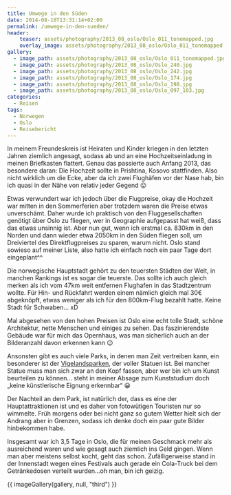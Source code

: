 ```yaml
---
title: Umwege in den Süden
date: 2014-08-10T13:31:14+02:00
permalink: /umwege-in-den-sueden/
header:
    teaser: assets/photography/2013_08_oslo/Oslo_011_tonemapped.jpg
    overlay_image: assets/photography/2013_08_oslo/Oslo_011_tonemapped.jpg
gallery:
  - image_path: assets/photography/2013_08_oslo/Oslo_011_tonemapped.jpg
  - image_path: assets/photography/2013_08_oslo/Oslo_240.jpg
  - image_path: assets/photography/2013_08_oslo/Oslo_242.jpg
  - image_path: assets/photography/2013_08_oslo/Oslo_174.jpg
  - image_path: assets/photography/2013_08_oslo/Oslo_198.jpg
  - image_path: assets/photography/2013_08_oslo/Oslo_097_103.jpg
categories:
  - Reisen
tags:
  - Norwegen
  - Oslo
  - Reisebericht
---
```


In meinem Freundeskreis ist Heiraten und Kinder kriegen in den letzten Jahren ziemlich angesagt, 
sodass ab und an eine Hochzeitseinladung in meinen Briefkasten flattert. Genau das passierte auch Anfang 2013, das besondere daran: 
Die Hochzeit sollte in Prishtina, Kosovo stattfinden. Also nicht wirklich um die Ecke, aber da ich zwei Flughäfen vor der Nase hab, 
bin ich quasi in der Nähe von relativ jeder Gegend 😛

Etwas verwundert war ich jedoch über die Flugpreise, okay die Hochzeit war mitten in den Sommerferien aber trotzdem waren die Preise etwas unverschämt. 
Daher wurde ich praktisch von den Fluggesellschaften genötigt über Oslo zu fliegen, wer in Geographie aufgepasst hat weiß, dass das etwas unsinnig ist. 
Aber nun gut, wenn ich erstmal ca. 830km in den Norden und dann wieder etwa 2050km in den Süden fliegen soll, um Dreiviertel des Direktflugpreises zu sparen, 
warum nicht. Oslo stand sowieso auf meiner Liste, also hatte ich einfach noch ein paar Tage dort eingeplant^^

Die norwegische Hauptstadt gehört zu den teuersten Städten der Welt, in manchen Rankings ist es sogar die teuerste. 
Das sollte ich auch gleich merken als ich vom 47km weit entfernen Flughafen in das Stadtzentrum wollte. 
Für Hin- und Rückfahrt werden einem nämlich gleich mal 30€ abgeknöpft, etwas weniger als ich für den 800km-Flug bezahlt hatte. 
Keine Stadt für Schwaben… xD

Mal abgesehen von den hohen Preisen ist Oslo eine echt tolle Stadt, schöne Architektur, nette Menschen und einiges zu sehen. 
Das faszinierendste Gebäude war für mich das Opernhaus, was man sicherlich auch an der Bilderanzahl davon erkennen kann 😉

Ansonsten gibt es auch viele Parks, in denen man Zeit vertreiben kann, 
ein besonderer ist der [Vigelandsparken](http://www.visitnorway.com/de/reiseziele/ostnorwegen/oslo/aktivitaten-in-oslo/attraktionen-in-oslo/vigeland-skulpturenpark/), 
der voller Statuen ist. Bei mancher Statue muss man sich zwar an den Kopf fassen, aber wer bin ich um Kunst beurteilen zu können…
steht in meiner Absage zum Kunststudium doch „keine künstlerische Eignung erkennbar“ 😀

Der Nachteil an dem Park, ist natürlich der, dass es eine der Hauptattraktionen ist und es daher von fotowütigen Touristen nur so wimmelte. 
Früh morgens oder bei nicht ganz so gutem Wetter hielt sich der Andrang aber in Grenzen, sodass ich denke doch ein paar gute Bilder hinbekommen habe.

Insgesamt war ich 3,5 Tage in Oslo, die für meinen Geschmack mehr als ausreichend waren und wie gesagt auch ziemlich ins Geld gingen. 
Wenn man aber meistens selbst kocht, geht das schon. Zufälligerweise stand in der Innenstadt wegen eines Festivals auch gerade 
ein Cola-Truck bei dem Getränkedosen verteilt wurden…oh man, bin ich geizig.

{{ imageGallery(gallery, null, "third") }}